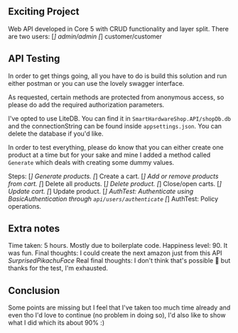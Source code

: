 ## Exciting Project
Web API developed in Core 5 with CRUD functionality and layer split.
There are two users: 
[*] admin/admin
[*] customer/customer

## API Testing
In order to get things going, all you have to do is build this solution and run either postman or
you can use the lovely swagger interface.

As requested, certain methods are protected from anonymous access, so please do add the required authorization
parameters.

I've opted to use LiteDB. You can find it in `SmartHardwareShop.API/shopDb.db` and the connectionString can be found inside
`appsettings.json`. You can delete the database if you'd like.

In order to test everything, please do know that you can either create one product at a time but for your sake and mine
I added a method called `Generate` which deals with creating some dummy values.

Steps:
[*] Generate products.
[*] Create a cart.
[*] Add or remove products from cart.
[*] Delete all products.
[*] Delete product.
[*] Close/open carts.
[*] Update cart.
[*] Update product.
[*] AuthTest: Authenticate using BasicAuthentication through `api/users/authenticate`
[*] AuthTest: Policy operations.

## Extra notes

Time taken: 5 hours. Mostly due to boilerplate code. 
Happiness level: 90. It was fun.
Final thoughts: I could create the next amazon just from this API *SurprisedPikachuFace*
Real final thoughts: I don't think that's possible :thinking: but thanks for the test, I'm exhausted.

## Conclusion

Some points are missing but I feel that I've taken too much time already and even tho I'd love to continue
(no problem in doing so), I'd also like to show what I did which its about 90% :)

